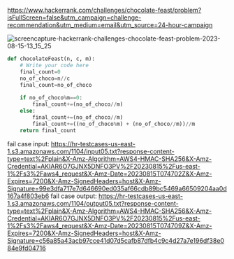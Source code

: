 https://www.hackerrank.com/challenges/chocolate-feast/problem?isFullScreen=false&utm_campaign=challenge-recommendation&utm_medium=email&utm_source=24-hour-campaign

![screencapture-hackerrank-challenges-chocolate-feast-problem-2023-08-15-13_15_25](https://github.com/Vaibhavkatre005/HackerRank/assets/67364186/059a8d55-21a4-4cbe-9bf9-7e084ba4897c)


````python
def chocolateFeast(n, c, m):
    # Write your code here
    final_count=0
    no_of_choco=n//c
    final_count=no_of_choco
    
    if no_of_choco%m==0:
        final_count+=(no_of_choco//m)
    else:
        final_count+=(no_of_choco//m)
        final_count+=((no_of_choco%m) + (no_of_choco//m))//m
    return final_count
````



fail case input: https://hr-testcases-us-east-1.s3.amazonaws.com/1104/input05.txt?response-content-type=text%2Fplain&X-Amz-Algorithm=AWS4-HMAC-SHA256&X-Amz-Credential=AKIAR6O7GJNX5DNFO3PV%2F20230815%2Fus-east-1%2Fs3%2Faws4_request&X-Amz-Date=20230815T074702Z&X-Amz-Expires=7200&X-Amz-SignedHeaders=host&X-Amz-Signature=99e3dfa717e7d646690ed035af66cdb89bc5469a66509204aa0d167a4f803eb6
fail case output: https://hr-testcases-us-east-1.s3.amazonaws.com/1104/output05.txt?response-content-type=text%2Fplain&X-Amz-Algorithm=AWS4-HMAC-SHA256&X-Amz-Credential=AKIAR6O7GJNX5DNFO3PV%2F20230815%2Fus-east-1%2Fs3%2Faws4_request&X-Amz-Date=20230815T074709Z&X-Amz-Expires=7200&X-Amz-SignedHeaders=host&X-Amz-Signature=c56a85a43acb97cce41d07d5cafb87dfb4c9c4d27a7e196df38e084e9fd04716
